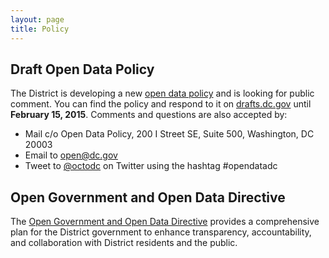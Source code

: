```yaml
---
layout: page
title: Policy
---
```


## Draft Open Data Policy

The District is developing a new [open data policy](https://drafts.dc.gov/docs/draft-open-data-policy) and is looking for public comment. You can find the policy and respond to it on [drafts.dc.gov](https://drafts.dc.gov/docs/draft-open-data-policy) until **February 15, 2015**. Comments and questions are also accepted by:

* Mail c/o Open Data Policy, 200 I Street SE, Suite 500, Washington, DC 20003
* Email to [open@dc.gov](mailto:open@dc.gov)
* Tweet to [@octodc](https://twitter.com/OCTODC) on Twitter using the hashtag #opendatadc

## Open Government and Open Data Directive

The [Open Government and Open Data Directive](http://dc.gov/node/871012) provides a comprehensive plan for the District government to enhance transparency, accountability, and collaboration with District residents and the public.
